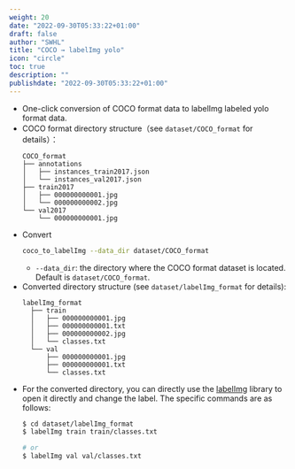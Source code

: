 ```yaml
---
weight: 20
date: "2022-09-30T05:33:22+01:00"
draft: false
author: "SWHL"
title: "COCO → labelImg yolo"
icon: "circle"
toc: true
description: ""
publishdate: "2022-09-30T05:33:22+01:00"
---
```


- One-click conversion of COCO format data to labelImg labeled yolo format data.
- COCO format directory structure（see `dataset/COCO_format` for details）：
    ```text {linenos=table}
    COCO_format
    ├── annotations
    │   ├── instances_train2017.json
    │   └── instances_val2017.json
    ├── train2017
    │   ├── 000000000001.jpg
    │   └── 000000000002.jpg
    └── val2017
        └── 000000000001.jpg
    ```
- Convert
    ```bash {linenos=table}
    coco_to_labelImg --data_dir dataset/COCO_format
    ```
  - `--data_dir`: the directory where the COCO format dataset is located. Default is `dataset/COCO_format`.
- Converted directory structure (see `dataset/labelImg_format` for details):
  ```text {linenos=table}
  labelImg_format
    ├── train
    │   ├── 000000000001.jpg
    │   ├── 000000000001.txt
    │   ├── 000000000002.jpg
    │   └── classes.txt
    └── val
        ├── 000000000001.jpg
        ├── 000000000001.txt
        └── classes.txt
  ```
- For the converted directory, you can directly use the [labelImg](https://github.com/tzutalin/labelImg)  library to open it directly and change the label. The specific commands are as follows:
  ```bash {linenos=table}
  $ cd dataset/labelImg_format
  $ labelImg train train/classes.txt

  # or
  $ labelImg val val/classes.txt
  ```

